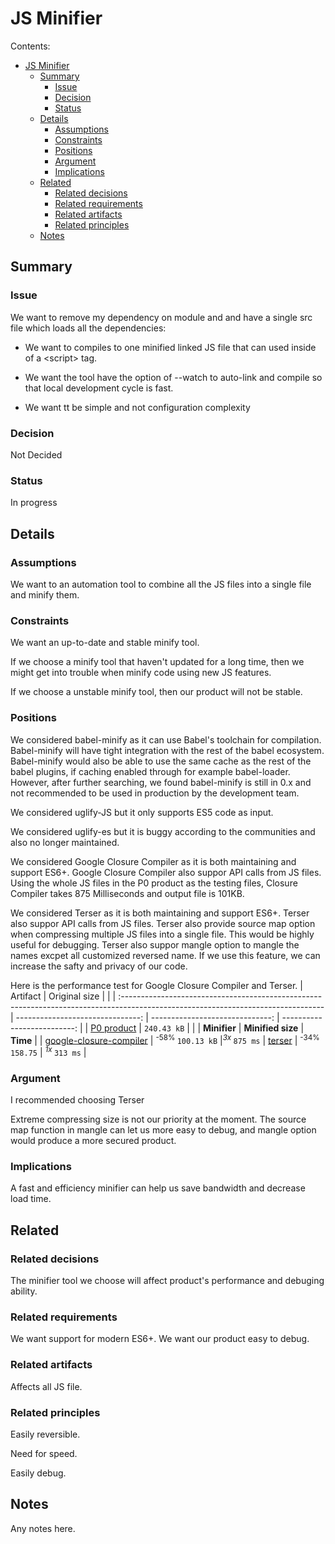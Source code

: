 # JS Minifier

Contents:

- [JS Minifier](#js-minifier)
  - [Summary](#summary)
    - [Issue](#issue)
    - [Decision](#decision)
    - [Status](#status)
  - [Details](#details)
    - [Assumptions](#assumptions)
    - [Constraints](#constraints)
    - [Positions](#positions)
    - [Argument](#argument)
    - [Implications](#implications)
  - [Related](#related)
    - [Related decisions](#related-decisions)
    - [Related requirements](#related-requirements)
    - [Related artifacts](#related-artifacts)
    - [Related principles](#related-principles)
  - [Notes](#notes)


## Summary


### Issue

We want to remove my dependency on module and and have a single src file which loads all the dependencies:

  * We want to compiles to one minified linked JS file that can used inside of a \<script\> tag.

  * We want the tool have the option of --watch to auto-link and compile so that local development cycle is fast.

  * We want tt be simple and not configuration complexity


### Decision

Not Decided


### Status

In progress


## Details


### Assumptions

We want to an automation tool to combine all the JS files into a single file and minify them. 



### Constraints

We want an up-to-date and stable minify tool. 

If we choose a minify tool that haven't updated for a long time, then we might get into trouble when minify code using new JS features.

If we choose a unstable minify tool, then our product will not be stable. 


### Positions

We considered babel-minify as it can use Babel's toolchain for compilation. Babel-minify will have tight integration with the rest of the babel ecosystem. Babel-minify would also be able to use the same cache as the rest of the babel plugins, if caching enabled through for example babel-loader. However, after further searching, we found babel-minify is still in 0.x and not recommended to be used in production by the development team. 

We considered uglify-JS but it only supports ES5 code as input.

We considered uglify-es but it is buggy according to the communities and also no longer maintained.

We considered Google Closure Compiler as it is both maintaining and support ES6+. Google Closure Compiler also suppor API calls from JS files. Using the whole JS files in the P0 product as the testing files, Closure Compiler takes 875 Milliseconds and output file is 101KB.

We considered Terser as it is both maintaining and support ES6+. Terser also suppor API calls from JS files. Terser also provide source map option when compressing multiple JS files into a single file. This would be highly useful for debugging. Terser also suppor mangle option to mangle the names excpet all customized reversed name. If we use this feature, we can increase the safty and privacy of our code. 

Here is the performance test for Google Closure Compiler and Terser.
| Artifact                                                                                                                          |                    Original size |                            |
| :-------------------------------------------------------------------------------------------------------------------------------- | -------------------------------: | ------------------------------: | --------------------------: |
| [P0 product](https://github.com/save-thinking/group-1-save-thinking/pull/48) |                       `240.43 kB` |                             |
| **Minifier**                                                                                                                      |                **Minified size** |              **Time** |
| [google-closure-compiler]([/lib/minifiers/google-closure-compiler.ts](https://github.com/google/closure-compiler))                                                              |       <sup>-58% </sup>`100.13 kB` |<sup>*3x* </sup>`875 ms` 
| [terser]([/lib/minifiers/terser.ts](https://github.com/terser/terser))                                                                                                |       <sup>-34% </sup>`158.75` |   <sup>*1x* </sup>`313 ms` |


### Argument

I recommended choosing Terser

Extreme compressing size is not our priority at the moment. The source map function in mangle can let us more easy to debug, and mangle option would produce a more secured product. 


### Implications

A fast and efficiency minifier can help us save bandwidth and decrease load time. 


## Related


### Related decisions

The minifier tool we choose will affect product's performance and debuging ability.


### Related requirements

We want support for modern ES6+. We want our product easy to debug.


### Related artifacts

Affects all JS file.


### Related principles

Easily reversible.

Need for speed.

Easily debug.

## Notes

Any notes here.
